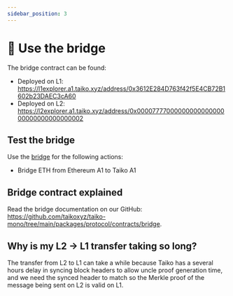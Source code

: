 ```yaml
---
sidebar_position: 3
---
```


# 🌉 Use the bridge

The bridge contract can be found:

- Deployed on L1: https://l1explorer.a1.taiko.xyz/address/0x3612E284D763f42f5E4CB72B1602b23DAEC3cA60
- Deployed on L2: https://l2explorer.a1.taiko.xyz/address/0x0000777700000000000000000000000000000002

## Test the bridge

Use the [bridge](https://bridge.a1.taiko.xyz/) for the following actions:

- Bridge ETH from Ethereum A1 to Taiko A1

## Bridge contract explained

Read the bridge documentation on our GitHub: https://github.com/taikoxyz/taiko-mono/tree/main/packages/protocol/contracts/bridge.

## Why is my L2 -> L1 transfer taking so long?

The transfer from L2 to L1 can take a while because Taiko has a several hours delay in syncing block headers to allow uncle proof generation time, and we need the synced header to match so the Merkle proof of the message being sent on L2 is valid on L1.

